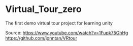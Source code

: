 # Virtual_Tour_zero
The first demo virtual tour project for learning unity

Source:
https://www.youtube.com/watch?v=1Fupk75GhHg
https://github.com/jonntan/VRtour

